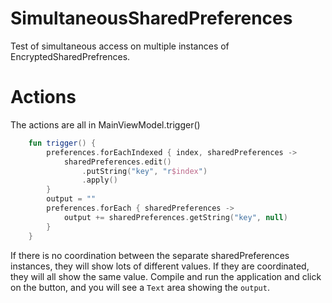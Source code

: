 # SimultaneousSharedPreferences
Test of simultaneous access on multiple instances of EncryptedSharedPrefrences.

# Actions
The actions are all in MainViewModel.trigger()

```kotlin
    fun trigger() {
        preferences.forEachIndexed { index, sharedPreferences ->
            sharedPreferences.edit()
                .putString("key", "r$index")
                .apply()
        }
        output = ""
        preferences.forEach { sharedPreferences ->
            output += sharedPreferences.getString("key", null)
        }
    }
```

If there is no coordination between the separate sharedPreferences instances, they will show lots of different values.
If they are coordinated, they will all show the same value.
Compile and run the application and click on the button, and you will see a `Text` area showing the `output`.
